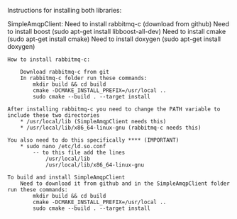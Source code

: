 Instructions for installing both libraries:


SimpleAmqpClient:
    Need to install rabbitmq-c (download from github)
    Need to install boost (sudo apt-get install libboost-all-dev)
    Need to install cmake (sudo apt-get install cmake)
    Need to install doxygen (sudo apt-get install doxygen)

    How to install rabbitmq-c:

        Download rabbitmq-c from git
        In rabbitmq-c folder run these commands:
            mkdir build && cd build
            cmake -DCMAKE_INSTALL_PREFIX=/usr/local ..
            sudo cmake --build . --target install

    After installing rabbitmq-c you need to change the PATH variable to include these two directories
        * /usr/local/lib (SimpleAmqpClient needs this)
        * /usr/local/lib/x86_64-linux-gnu (rabbitmq-c needs this)

    You also need to do this specifically **** (IMPORTANT)
        * sudo nano /etc/ld.so.conf
            -- to this file add the lines
                /usr/local/lib
                /usr/local/lib/x86_64-linux-gnu

    To build and install SimpleAmqpClient
        Need to download it from github and in the SimpleAmqpClient folder run these commands:
            mkdir build && cd build
            cmake -DCMAKE_INSTALL_PREFIX=/usr/local ..
            sudo cmake --build . --target install

